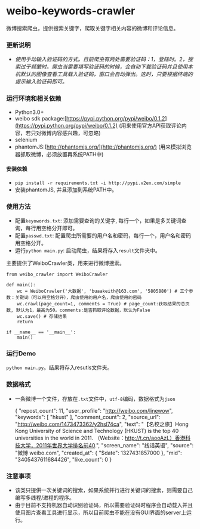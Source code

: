 weibo-keywords-crawler
======================

微博搜索爬虫，提供搜索关键字，爬取关键字相关内容的微博和评论信息。


### 更新说明
*  *使用手动输入验证码的方式。目前爬虫有两处需要验证码：1，登陆时。2，搜索过于频繁时。爬虫当需要填写验证码的时候，会自动下载验证码并且使用本机默认的图像查看工具载入验证码，窗口会自动弹出。这时，只要根据终端的提示输入验证码即可。*

### 运行环境和相关依赖
* Python3.0+
* weibo sdk package:[https://pypi.python.org/pypi/weibo/0.1.2](https://pypi.python.org/pypi/weibo/0.1.2) (用来使用官方API获取评论内容，若只对微博内容感兴趣，可忽略)
* selenium
* phantomJS:[http://phantomjs.org/](http://phantomjs.org/) (用来模拟浏览器抓取微博，必须放置再系统PATH中)

#### 安装依赖
* `pip install -r requirements.txt -i http://pypi.v2ex.com/simple`
* 安装phantomJS, 并且添加到系统PATH中。

### 使用方法
* 配置`keyowords.txt`: 添加需要查询的关键字, 每行一个，如果是多关键词查询，每行用空格分开即可。
* 配置`passwd.txt`: 配置爬虫所需要的用户名和密码，每行一个，用户名和密码用空格分开。
* 运行`python main.py`: 启动爬虫，结果将存入`result`文件夹中。
 
主要提供了WeiboCrawler类，用来进行微博搜索。

    
    from weibo_crawler import WeiboCrawler

    def main():
        wc = WeiboCrawler('大数据', 'buaakeith@163.com', '5805880') # 三个参数：关键词（可以用空格分开），爬虫使用的用户名，爬虫使用的密码
        wc.crawl(page_count=1, comments = True) # page_count:获取结果的总页数, 默认为1，最高为50。comments:是否抓取评论数据，默认为False
        wc.save() # 存储结果
        return

    if __name__ == '__main__':
        main()

### 运行Demo
`python main.py`。结果将存入resutls文件夹。

### 数据格式
* 一条微博一个文件，存放在`.txt`文件中，`utf-8`编码，数据格式为`json`
 

    {
      "repost_count": 11,
      "user_profile": "http://weibo.com/linewow",
      "keywords": [
        "hkust"
      ],
      "comment_count": 2,
      "source_url": "http://weibo.com/1473473362/y2hsl74ca",
      "text": "【名校之旅】Hong Kong University of Science and Technology (HKUST) is the top 40 universities in the world in 2011. （Website：http://t.cn/aooAzL）香港科技大学，2011年世界大学排名前40.",
      "screen_name": "线话英语",
      "source": "微博 weibo.com",
      "created_at": {
        "$date": 1327431857000
      },
      "mid": "3405437611684426",
      "like_count": 0
    }

### 注意事项
* 该类只提供一次关键词的搜索，如果系统并行进行关键词的搜索，则需要自己编写多线程/进程的程序。
* 由于目前不支持机器自动识别验证码，所以需要验证码时程序会自动载入并且使用图片查看工具进行显示，所以目前爬虫不能在没有GUI界面的server上运行。
